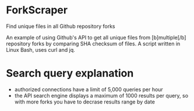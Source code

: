 # ForkScraper

Find unique files in all Github repository forks

An example of using Github's API to get all unique files from [b]multiple[/b] repository forks by comparing SHA checksum of files. A script written in Linux Bash, uses curl and jq.

# Search query explanation
- authorized connections have a limit of 5,000 queries per hour
- the API search engine displays a maximum of 1000 results per query, so with more forks you have to decrase results range by date
